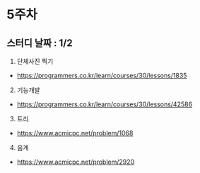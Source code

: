 # 5주차
## 스터디 날짜 : 1/2
1. 단체사진 찍기
- https://programmers.co.kr/learn/courses/30/lessons/1835
2. 기능개발
- https://programmers.co.kr/learn/courses/30/lessons/42586
3. 트리
- https://www.acmicpc.net/problem/1068
4. 음계
- https://www.acmicpc.net/problem/2920